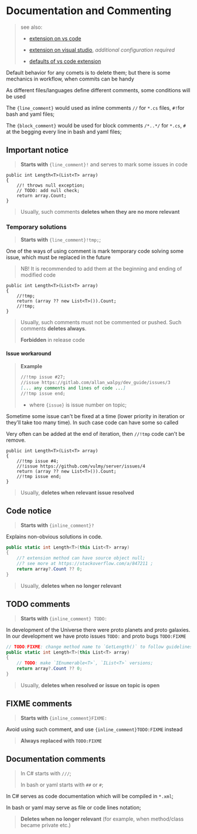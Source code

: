 # Documentation and Commenting

> see also:
>
> - [extension on vs code](https://marketplace.visualstudio.com/items?itemName=aaron-bond.better-comments)
>
> - [extension on visual studio](https://marketplace.visualstudio.com/items?itemName=OmarRwemi.BetterComments),
> *additional configuration required*
>
> - [defaults of vs code extension](https://github.com/aaron-bond/better-comments#configuration)

Default behavior for any comets is to delete them;
but there is some mechanics in workflow,
when commits can be handy

As different files/languages define different comments, some conditions will be used

The `{line_comment}` would used as inline comments
  `//` for `*.cs` files, `#!`for bash and yaml files;

The `{block_comment}` would be used for block comments
  `/*..*/` for `*.cs`, `#` at the begging every line in bash and yaml files;

## Important notice

> **Starts with** `{line_comment}!` and serves to mark some issues in code

```sharp
public int Length<T>(List<T> array)
{
    //! throws null exception;
    // TODO: add null check;
    return array.Count;
}
```

> Usually, such comments **deletes when they are no more relevant**

### Temporary solutions

> **Starts with** `{line_comment}!tmp;`;

One of the ways of using comment is mark temporary code solving some
issue, which must be replaced in the future

> NB! It is recommended to add them at the beginning and
> ending of modified code

```sharp
public int Length<T>(List<T> array)
{
    //!tmp;
    return (array ?? new List<T>()).Count;
    //!tmp;
}
```

> Usually, such comments must not be commented or pushed.
> Such comments **deletes always**.
>
> **Forbidden** in release code

#### Issue workaround

> **Example**
>
> ```markdown
> //!tmp issue #27;
> //issue https://gitlab.com/allan_walpy/dev_guide/issues/3
> [... any comments and lines of code ...]
> //!tmp issue end;
> ```
>
> - where `{issue}` is issue number on topic;

Sometime some issue can't be fixed at a time
(lower priority in iteration or they'll take too many time).
In such case code can have some so called

Very often can be added at the end of iteration, then `//!tmp` code can't be remove.

```sharp
public int Length<T>(List<T> array)
{
    //!tmp issue #4;
    //!issue https://github.com/vulmy/server/issues/4
    return (array ?? new List<T>()).Count;
    //!tmp issue end;
}
```

> Usually, **deletes when relevant issue resolved**

## Code notice

> **Starts with** `{inline_comment}?`

Explains non-obvious solutions in code.

```csharp
public static int Length<T>(this List<T> array)
{
    //? extension method can have source object null;
    //? see more at https://stackoverflow.com/a/847211 ;
    return array?.Count ?? 0;
}
```

> Usually, **deletes when no longer relevant**

## TODO comments

> **Starts with** `{inline_comment} TODO:`

In development of the Universe there were proto planets and proto galaxies.
In our development we have proto issues `TODO:` and proto bugs `TODO:FIXME`

```csharp
// TODO:FIXME: change method name to `GetLength()` to follow guidelines;
public static int Length<T>(this List<T> array)
{
    // TODO: make `IEnumerable<T>`, `IList<T>` versions;
    return array?.Count ?? 0;
}
```

> Usually, **deletes when resolved or issue on topic is open**

## FIXME comments

> **Starts with** `{inline_comment}FIXME:`

Avoid using such comment, and use `{inline_comment}TODO:FIXME` instead

> **Always replaced with `TODO:FIXME`**

## Documentation comments

> In C# starts with `///`;
>
> In bash or yaml starts with `##` or `#`;

In C# serves as code documentation which will be compiled in `*.xml`;

In bash or yaml may serve as file or code lines notation;

> **Deletes when no longer relevant**
> (for example, when method/class became private etc.)

